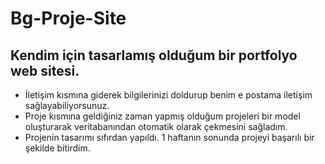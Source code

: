 # Bg-Proje-Site
 Kendim için tasarlamış olduğum bir portfolyo web sitesi. 
 -----------------------------------------------------------------------
 - İletişim kısmına giderek bilgilerinizi doldurup benim e postama iletişim sağlayabiliyorsunuz. 
 - Proje kısmına geldiğiniz zaman yapmış olduğum projeleri bir model oluşturarak veritabanından otomatik olarak çekmesini sağladım.
 - Projenin tasarımı sıfırdan yapıldı. 1 haftanın sonunda projeyi başarılı bir şekilde bitirdim.
